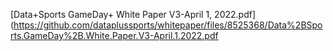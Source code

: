 
[Data+Sports GameDay+ White Paper V3-April 1, 2022.pdf](https://github.com/dataplussports/whitepaper/files/8525368/Data%2BSports.GameDay%2B.White.Paper.V3-April.1.2022.pdf
